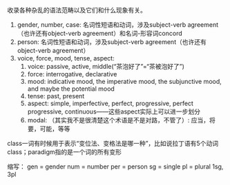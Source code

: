 收录各种杂乱的语法范畴以及它们和什么现象有关。

1. gender, number, case: 名词性短语和动词，涉及subject-verb agreement（也许还有object-verb agreement）和名词-形容词concord
2. person: 名词性短语和动词，涉及subject-verb agreement（也许还有object-verb agreement）
3. voice, force, mood, tense, aspect:
   1. voice: passive, active, middle(“茶泡好了”=“茶被泡好了”)
   2. force: interrogative, declarative
   3. mood: indicative mood, the imperative mood, the subjunctive mood, and maybe the potential mood
   4. tense: past, present
   5. aspect: simple, imperfective, perfect, progressive, perfect progressive, continuous——这些aspect实际上可以进一步划分
   6. modal: （其实我不是很清楚这个术语是不是对路，不管了）: 应当，将要，可能，等等

class一词有时候用于表示“变位法、变格法是哪一种”，比如说拉丁语有5个动词class；paradigm指的是一个词的所有变形

缩写：
gen = gender
num = number
per = person
sg = single
pl = plural
1sg, 3pl